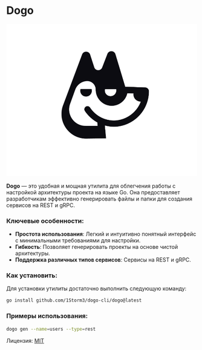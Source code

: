 # Dogo

![Утилита dogo](assets/dogo.png)

**Dogo** — это удобная и мощная утилита для облегчения работы с настройкой архитектуры проекта на языке Go. Она предоставляет разработчикам эффективно генерировать файлы и папки для создания сервисов на REST и gRPC.

### Ключевые особенности:
- **Простота использования**: Легкий и интуитивно понятный интерфейс с минимальными требованиями для настройки.
- **Гибкость**: Позволяет генерировать проекты на основе чистой архитектуры.
- **Поддержка различных типов сервисов**: Сервисы на REST и gRPC.

### Как установить:
Для установки утилиты достаточно выполнить следующую команду:
```bash
go install github.com/1Storm3/dogo-cli/dogo@latest
```

### Примеры использования:
```bash
dogo gen --name=users --type=rest
```

Лицензия: [MIT](LICENSE)

